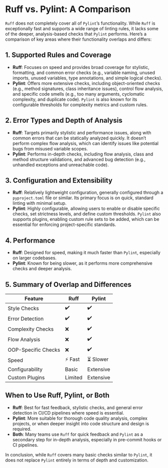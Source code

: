 # Ruff vs. Pylint: A Comparison

`Ruff` does not completely cover all of `Pylint`’s functionality. While `Ruff` is exceptionally fast and supports a wide range of linting rules, it lacks some of the deeper, analysis-based checks that `Pylint` performs. Here’s a comparison of key areas where their functionality overlaps and differs:

## 1. **Supported Rules and Coverage**
   - **Ruff**: Focuses on speed and provides broad coverage for stylistic, formatting, and common error checks (e.g., variable naming, unused imports, unused variables, type annotations, and simple logical checks).
   - **Pylint**: Offers more extensive checks, including object-oriented checks (e.g., method signatures, class inheritance issues), control flow analysis, and specific code smells (e.g., too many arguments, cyclomatic complexity, and duplicate code). `Pylint` is also known for its configurable thresholds for complexity metrics and custom rules.

## 2. **Error Types and Depth of Analysis**
   - **Ruff**: Targets primarily stylistic and performance issues, along with common errors that can be statically analyzed quickly. It doesn’t perform complex flow analysis, which can identify issues like potential bugs from misused variable scopes.
   - **Pylint**: Performs in-depth checks, including flow analysis, class and method structure validations, and advanced bug detection (e.g., unhandled exceptions and unreachable code). 

## 3. **Configuration and Extensibility**
   - **Ruff**: Relatively lightweight configuration, generally configured through a `pyproject.toml` file or similar. Its primary focus is on quick, standard linting with minimal setup.
   - **Pylint**: Highly configurable, allowing users to enable or disable specific checks, set strictness levels, and define custom thresholds. `Pylint` also supports plugins, enabling custom rule sets to be added, which can be essential for enforcing project-specific standards.

## 4. **Performance**
   - **Ruff**: Designed for speed, making it much faster than `Pylint`, especially on larger codebases.
   - **Pylint**: Known for being slower, as it performs more comprehensive checks and deeper analysis.

## 5. **Summary of Overlap and Differences**

| Feature                | Ruff    | Pylint    |
|------------------------|---------|-----------|
| Style Checks           | ✔️      | ✔️        |
| Error Detection        | ✔️      | ✔️        |
| Complexity Checks      | ❌      | ✔️        |
| Flow Analysis          | ❌      | ✔️        |
| OOP-Specific Checks    | ❌      | ✔️        |
| Speed                  | ⚡ Fast  | ⏳ Slower |
| Configurability        | Basic   | Extensive |
| Custom Plugins         | Limited | Extensive |

## When to Use Ruff, Pylint, or Both
- **Ruff**: Best for fast feedback, stylistic checks, and general error detection in CI/CD pipelines where speed is essential.
- **Pylint**: More suitable for thorough code quality analysis, complex projects, or when deeper insight into code structure and design is required.
- **Both**: Many teams use `Ruff` for quick feedback and `Pylint` as a secondary step for in-depth analysis, especially in pre-commit hooks or CI pipelines.

In conclusion, while `Ruff` covers many basic checks similar to `Pylint`, it does not replace `Pylint` entirely in terms of depth and customization.